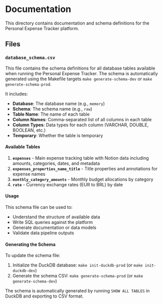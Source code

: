 # Documentation

This directory contains documentation and schema definitions for the Personal Expense Tracker platform.

## Files

### `database_schema.csv`

This file contains the schema definitions for all database tables available when running the Personal Expense Tracker.
The schema is automatically generated using the Makefile targets `make generate-schema-dev` or `make generate-schema-prod`.

It includes:

- **Database**: The database name (e.g., `memory`)
- **Schema**: The schema name (e.g., `raw`)
- **Table Name**: The name of each table
- **Column Names**: Comma-separated list of all columns in each table
- **Column Types**: Data types for each column (VARCHAR, DOUBLE, BOOLEAN, etc.)
- **Temporary**: Whether the table is temporary

#### Available Tables

1. **`expenses`** - Main expense tracking table with Notion data including amounts, categories, dates, and metadata
2. **`expenses_properties_name_title`** - Title properties and annotations for expense names
3. **`monthly_category_amounts`** - Monthly budget allocations by category
4. **`rate`** - Currency exchange rates (EUR to BRL) by date

#### Usage

This schema file can be used to:

- Understand the structure of available data
- Write SQL queries against the platform
- Generate documentation or data models
- Validate data pipeline outputs

#### Generating the Schema

To update the schema file:

1. Initialize the DuckDB database: `make init-duckdb-prod` (or `make init-duckdb-dev`)
2. Generate the schema CSV: `make generate-schema-prod` (or `make generate-schema-dev`)

The schema is automatically generated by running `SHOW ALL TABLES` in DuckDB and exporting to CSV format.
